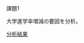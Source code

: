 課題1

大学進学率増減の要因を分析。

[分析結果](http://nbviewer.ipython.org/github/NlGG/education_economics/blob/master/kadai1/kadai1.ipynb)
